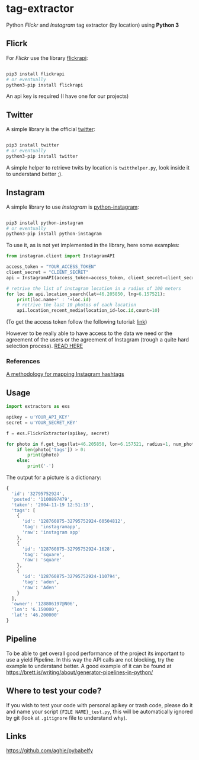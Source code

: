 # tag-extractor
Python *Flickr* and *Instagram* tag extractor (by location) using **Python 3**

## Flicrk

For *Flickr* use the library [flickrapi](https://stuvel.eu/flickrapi-doc/):
```bash

pip3 install flickrapi
# or eventually
python3-pip install flickrapi

```

An api key is required (I have one for our projects)
## Twitter
A simple library is the official [twitter](https://pypi.python.org/pypi/twitter):
```bash

pip3 install twitter
# or eventually
python3-pip install twitter

```

  A simple helper to retrieve twits by location is ```twitthelper.py```, look inside it to understand better ;).


## Instagram
A simple library to use *Instagram* is [python-instagram](https://github.com/facebookarchive/python-instagram):
```bash

pip3 install python-instagram
# or eventually
python3-pip install python-instagram

```

To use it, as is not yet implemented in the library, here some examples:

```python
from instagram.client import InstagramAPI

access_token = "YOUR_ACCESS_TOKEN"
client_secret = "CLIENT_SECRET"
api = InstagramAPI(access_token=access_token, client_secret=client_secret)

# retrive the list of instagram location in a radius of 100 meters
for loc in api.location_search(lat=46.205850, lng=6.157521):
    print(loc.name+' : '+loc.id)
    # retrive the last 10 photos of each location
    api.location_recent_media(location_id=loc.id,count=10)

```

(To get the access token follow the following tutorial: [link](https://bobmckay.com/web/simple-tutorial-for-getting-an-instagram-clientid-and-access-token))

However to be really able to have access to the data we need or the agreement of the users or the agreement of Instagram (trough a quite hard selection process). [READ HERE](https://www.instagram.com/developer/sandbox/)
### References
[A methodology for mapping Instagram hashtags](http://firstmonday.org/article/view/5563/4195)

## Usage

```python
import extractors as exs

apikey = u'YOUR_API_KEY'
secret = u'YOUR_SECRET_KEY'

f = exs.FlickrExtractor(apikey, secret)

for photo in f.get_tags(lat=46.205850, lon=6.157521, radius=1, num_photos=25):
    if len(photo['tags']) > 0:
        print(photo)
    else:
        print('-')
```
The output for a picture is a dictionary:
```python
{
  'id': '32795752924',
  'posted': '1100897479',
  'taken': '2004-11-19 12:51:19',
  'tags': [
    {
      'id': '128760875-32795752924-60504812',
      'tag': 'instagramapp',
      'raw': 'instagram app'
    },
    {
      'id': '128760875-32795752924-1628',
      'tag': 'square',
      'raw': 'square'
    },
    {
      'id': '128760875-32795752924-110794',
      'tag': 'aden',
      'raw': 'Aden'
    }
  ],
  'owner': '128806197@N06',
  'lon': '6.150000',
  'lat': '46.200000'
}
```
## Pipeline
To be able to get overall good performance of the project its important to use a yield Pipeline.
In this way the API calls are not blocking, try the example to understand better.
A good example of it can be found at https://brett.is/writing/about/generator-pipelines-in-python/

## Where to test your code?

If you wish to test your code with personal apikey or trash code, please do it and name your script ```{FILE NAME}_test.py```, this will be automatically ignored by git (look at ```.gitignore``` file to understand why). 

## Links

https://github.com/aghie/pybabelfy
